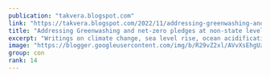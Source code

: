 ```yaml
---
publication: "takvera.blogspot.com"
link: "https://takvera.blogspot.com/2022/11/addressing-greenwashing-and-net-zero.html"
title: "Addressing Greenwashing and net-zero pledges at non-state levels: New report by UN Expert group at COP27"
excerpt: "Writings on climate change, sea level rise, ocean acidification, biodiversity loss, climate adaptation & protests from a Melbourne Citizen Journalist."
image: "https://blogger.googleusercontent.com/img/b/R29vZ2xl/AVvXsEhgUzeaFlYWol6TIN7pW12OuqKp_QExoQACuqSPLoXoeDbwRDV74UcFhl90S70HOkn9f4H6LFZ-dIuoiJym3VKYPvypKa4m7UAm-zDNoa8pgb7hpI18UDrFRIcUWjBkf5en2UAtsJv9PB2M4n3-2FRDg6XHI_hpFI1mU2RLX0FukI-r3NU92A0nbMbR/w1200-h630-p-k-no-nu/2022-11-08-UN-McKenna-Greenwashing-report.jpeg"
group: con
rank: 14
---
```

